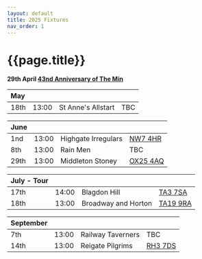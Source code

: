 ```yaml
---
layout: default
title: 2025 Fixtures
nav_order: 1
---
```


# {{page.title}}


**29th April [43nd Anniversary of The Min](../1982/clifton-hill-house)**

| May |  |  |  |
|:---|:---|:---|:---|
| 18th | 13:00 | St Anne's Allstart | TBC |  |

| June |  |  |  |
|:---|:---|:---|:---|
| 1nd | 13:00 | Highgate Irregulars | [NW7 4HR](https://maps.app.goo.gl/RwhLr2hgAKYyW8BP8?g_st=ic) |  |
| 8th | 13:00 | Rain Men | TBC |  |
| 29th | 13:00 | Middleton Stoney  | [OX25 4AQ](https://goo.gl/maps/VPaRvUceyyN7zqbF9) | 🥪 |


| July - Tour |  |  |  |
|:---|:---|:---|:---|
| 17th | 14:00 | Blagdon Hill | [TA3 7SA](https://goo.gl/maps/H6iLZLNcja12) | 🥪 |
| 18th | 13:00 | Broadway and Horton | [TA19 9RA](https://goo.gl/maps/hVamJL8if6v) | 🥪 |

| September |  |  |  |
|:---|:---|:---|:---|
| 7th | 13:00 | Railway Taverners | TBC |  |
| 14th | 13:00 | Reigate Pilgrims| [RH3 7DS](https://goo.gl/maps/APtKSjuaQ5v) | 🥪 |
